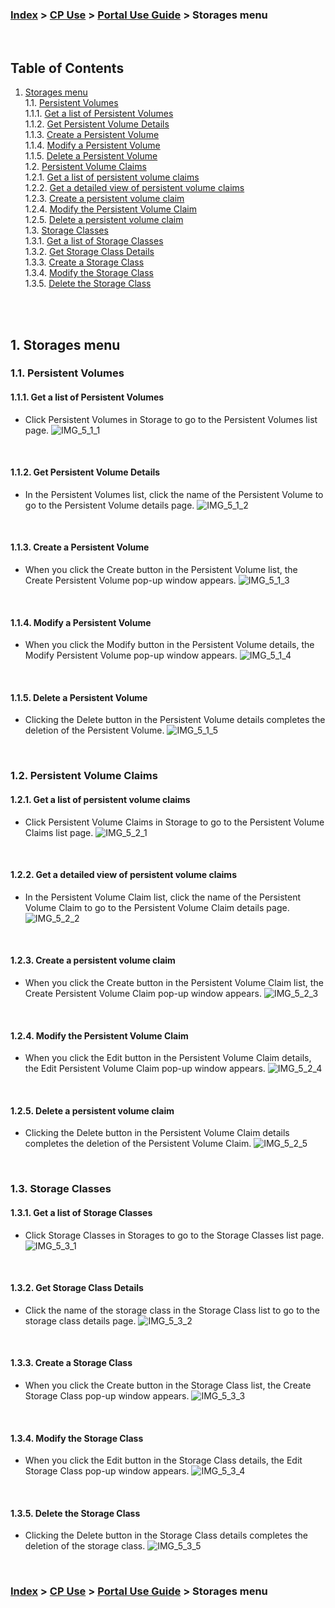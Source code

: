 ### [Index](https://github.com/K-PaaS/cp-guide-eng) > [CP Use](../Readme.md) >  [Portal Use Guide](./cp-portal-use-guide.md) > Storages menu

<br>

## Table of Contents

1. [Storages menu](#1)  
   1.1. [Persistent Volumes](#1-1)  
   1.1.1. [Get a list of Persistent Volumes](#1-1-1)  
   1.1.2. [Get Persistent Volume Details](#1-1-2)  
   1.1.3. [Create a Persistent Volume](#1-1-3)  
   1.1.4. [Modify a Persistent Volume](#1-1-4)  
   1.1.5. [Delete a Persistent Volume](#1-1-5)  
   1.2. [Persistent Volume Claims](#1-2)  
   1.2.1. [Get a list of persistent volume claims](#1-2-1)  
   1.2.2. [Get a detailed view of persistent volume claims](#1-2-2)  
   1.2.3. [Create a persistent volume claim](#1-2-3)  
   1.2.4. [Modify the Persistent Volume Claim](#1-2-4)  
   1.2.5. [Delete a persistent volume claim](#1-2-5)  
   1.3. [Storage Classes](#1-3)  
   1.3.1. [Get a list of Storage Classes](#1-3-1)  
   1.3.2. [Get Storage Class Details](#1-3-2)  
   1.3.3. [Create a Storage Class](#1-3-3)  
   1.3.4. [Modify the Storage Class](#1-3-4)  
   1.3.5. [Delete the Storage Class](#1-3-5)

<br>

<br>

## <div id='1'/> 1. Storages menu
### <div id='1-1'/> 1.1. Persistent Volumes
#### <div id='1-1-1'/> 1.1.1. Get a list of Persistent Volumes
- Click Persistent Volumes in Storage to go to the Persistent Volumes list page.
  ![IMG_5_1_1]

<br>

#### <div id='1-1-2'/> 1.1.2. Get Persistent Volume Details
- In the Persistent Volumes list, click the name of the Persistent Volume to go to the Persistent Volume details page.
  ![IMG_5_1_2]

<br>

#### <div id='1-1-3'/> 1.1.3. Create a Persistent Volume
- When you click the Create button in the Persistent Volume list, the Create Persistent Volume pop-up window appears.
  ![IMG_5_1_3]

<br>

#### <div id='1-1-4'/> 1.1.4. Modify a Persistent Volume
- When you click the Modify button in the Persistent Volume details, the Modify Persistent Volume pop-up window appears.
  ![IMG_5_1_4]

<br>

#### <div id='1-1-5'/> 1.1.5. Delete a Persistent Volume
- Clicking the Delete button in the Persistent Volume details completes the deletion of the Persistent Volume.
  ![IMG_5_1_5]

<br>

### <div id='1-2'/> 1.2. Persistent Volume Claims
#### <div id='1-2-1'/> 1.2.1. Get a list of persistent volume claims
- Click Persistent Volume Claims in Storage to go to the Persistent Volume Claims list page.
  ![IMG_5_2_1]

<br>

#### <div id='1-2-2'/> 1.2.2. Get a detailed view of persistent volume claims
- In the Persistent Volume Claim list, click the name of the Persistent Volume Claim to go to the Persistent Volume Claim details page.
  ![IMG_5_2_2]

<br>

#### <div id='1-2-3'/> 1.2.3. Create a persistent volume claim
- When you click the Create button in the Persistent Volume Claim list, the Create Persistent Volume Claim pop-up window appears.
  ![IMG_5_2_3]

<br>

#### <div id='1-2-4'/> 1.2.4. Modify the Persistent Volume Claim
- When you click the Edit button in the Persistent Volume Claim details, the Edit Persistent Volume Claim pop-up window appears.
  ![IMG_5_2_4]

<br>

#### <div id='1-2-5'/> 1.2.5. Delete a persistent volume claim
- Clicking the Delete button in the Persistent Volume Claim details completes the deletion of the Persistent Volume Claim.
  ![IMG_5_2_5]

<br>

### <div id='1-3'/> 1.3. Storage Classes
#### <div id='1-3-1'/> 1.3.1. Get a list of Storage Classes
- Click Storage Classes in Storages to go to the Storage Classes list page.
  ![IMG_5_3_1]

<br>

#### <div id='1-3-2'/> 1.3.2. Get Storage Class Details
- Click the name of the storage class in the Storage Class list to go to the storage class details page.
  ![IMG_5_3_2]

<br>

#### <div id='1-3-3'/> 1.3.3. Create a Storage Class
- When you click the Create button in the Storage Class list, the Create Storage Class pop-up window appears.
  ![IMG_5_3_3]

<br>

#### <div id='1-3-4'/> 1.3.4. Modify the Storage Class
- When you click the Edit button in the Storage Class details, the Edit Storage Class pop-up window appears.
  ![IMG_5_3_4]

<br>

#### <div id='1-3-5'/> 1.3.5. Delete the Storage Class
- Clicking the Delete button in the Storage Class details completes the deletion of the storage class.
  ![IMG_5_3_5]


<br>

### [Index](https://github.com/K-PaaS/cp-guide-eng) > [CP Use](../Readme.md) >  [Portal Use Guide](./cp-portal-use-guide.md) > Storages menu

[IMG_5_1_1]:../images/portal/IMG_5_1_1.png
[IMG_5_1_2]:../images/portal/IMG_5_1_2.png
[IMG_5_1_3]:../images/portal/IMG_5_1_3.png
[IMG_5_1_4]:../images/portal/IMG_5_1_4.png
[IMG_5_1_5]:../images/portal/IMG_5_1_5.png
[IMG_5_2_1]:../images/portal/IMG_5_2_1.png
[IMG_5_2_2]:../images/portal/IMG_5_2_2.png
[IMG_5_2_3]:../images/portal/IMG_5_2_3.png
[IMG_5_2_4]:../images/portal/IMG_5_2_4.png
[IMG_5_2_5]:../images/portal/IMG_5_2_5.png
[IMG_5_3_1]:../images/portal/IMG_5_3_1.png
[IMG_5_3_2]:../images/portal/IMG_5_3_2.png
[IMG_5_3_3]:../images/portal/IMG_5_3_3.png
[IMG_5_3_4]:../images/portal/IMG_5_3_4.png
[IMG_5_3_5]:../images/portal/IMG_5_3_5.png